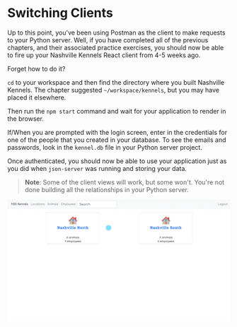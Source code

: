 # Switching Clients

Up to this point, you've been using Postman as the client to make requests to your Python server. Well, if you have completed all of the previous chapters, and their associated practice exercises, you should now be able to fire up your Nashville Kennels React client from 4-5 weeks ago.

Forget how to do it?

`cd` to your workspace and then find the directory where you built Nashville Kennels. The chapter suggested `~/workspace/kennels`, but you may have placed it elsewhere.

Then run the `npm start` command and wait for your application to render in the browser.

If/When you are prompted with the login screen, enter in the credentials for one of the people that you created in your database. To see the emails and passwords, look in the `kennel.db` file in your Python server project.

Once authenticated, you should now be able to use your application just as you did when `json-server` was running and storing your data.

> **Note**: Some of the client views will work, but some won't. You're not done building all the relationships in your Python server.

![animation of viewing difference resources in Kennel client](./images/kennel-react-client.gif)